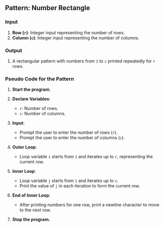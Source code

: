 ## Pattern: Number Rectangle

### Input
1. **Row (`r`)**: Integer input representing the number of rows.
2. **Column (`c`)**: Integer input representing the number of columns.

### Output
1. A rectangular pattern with numbers from `1` to `c` printed repeatedly for `r` rows.

### Pseudo Code for the Pattern

1. **Start the program.**

2. **Declare Variables**:
   - `r`: Number of rows.
   - `c`: Number of columns.

3. **Input**:
   - Prompt the user to enter the number of rows (`r`).
   - Prompt the user to enter the number of columns (`c`).

4. **Outer Loop**:
   - Loop variable `i` starts from `1` and iterates up to `r`, representing the current row.

5. **Inner Loop**:
   - Loop variable `j` starts from `1` and iterates up to `c`.
   - Print the value of `j` in each iteration to form the current row.

6. **End of Inner Loop**:
   - After printing numbers for one row, print a newline character to move to the next row.

7. **Stop the program.**
